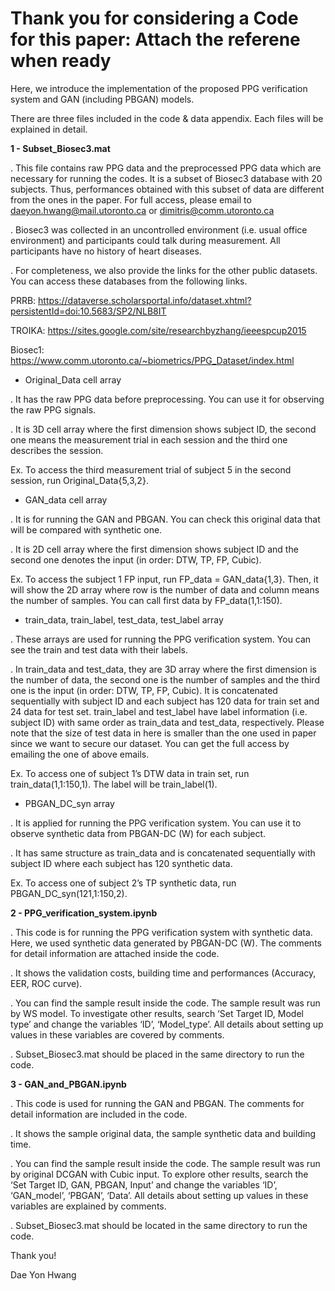 # Thank you for considering a Code for this paper: Attach the referene when ready 

Here, we introduce the implementation of the proposed PPG verification system and GAN (including PBGAN) models. 

There are three files included in the code & data appendix. Each files will be explained in detail.

**1 - Subset_Biosec3.mat**

. This file contains raw PPG data and the preprocessed PPG data which are necessary for running the codes. It is a subset of Biosec3 database with 20 subjects. Thus, performances obtained with this subset of data are different from the ones in the paper. For full access, please email to daeyon.hwang@mail.utoronto.ca or dimitris@comm.utoronto.ca

. Biosec3 was collected in an uncontrolled environment (i.e. usual office environment) and participants could talk during measurement. All participants have no history of heart diseases. 

. For completeness, we also provide the links for the other public datasets. You can access these databases from the following links.

PRRB: https://dataverse.scholarsportal.info/dataset.xhtml?persistentId=doi:10.5683/SP2/NLB8IT

TROIKA: https://sites.google.com/site/researchbyzhang/ieeespcup2015

Biosec1: https://www.comm.utoronto.ca/~biometrics/PPG_Dataset/index.html

- Original_Data cell array

. It has the raw PPG data before preprocessing. You can use it for observing the raw PPG signals.

. It is 3D cell array where the first dimension shows subject ID, the second one means the measurement trial in each session and the third one describes the session. 

Ex. To access the third measurement trial of subject 5 in the second session, run Original_Data{5,3,2}. 

- GAN_data cell array

. It is for running the GAN and PBGAN. You can check this original data that will be compared with synthetic one.

. It is 2D cell array where the first dimension shows subject ID and the second one denotes the input (in order: DTW, TP, FP, Cubic).

Ex. To access the subject 1 FP input, run FP_data = GAN_data{1,3}. Then, it will show the 2D array where row is the number of data and column means the number of samples. You 
can call first data by FP_data(1,1:150).

- train_data, train_label, test_data, test_label array

. These arrays are used for running the PPG verification system. You can see the train and test data with their labels. 

. In train_data and test_data, they are 3D array where the first dimension is the number of data, the second one is the number of samples and the third one is the input (in order: DTW, TP, FP, Cubic). It is concatenated sequentially with subject ID and each subject has 120 data for train set and 24 data for test set. train_label and test_label have label information (i.e. subject ID) with same order as train_data and test_data, respectively. Please note that the size of test data in here is smaller than the one used in paper since we want to secure our dataset. You can get the full access by emailing the one of above emails.  

Ex. To access one of subject 1’s DTW data in train set, run train_data(1,1:150,1). The label will be train_label(1).

- PBGAN_DC_syn array

. It is applied for running the PPG verification system. You can use it to observe synthetic data from PBGAN-DC (W) for each subject. 

. It has same structure as train_data and is concatenated sequentially with subject ID where each subject has 120 synthetic data. 

Ex. To access one of subject 2’s TP synthetic data, run PBGAN_DC_syn(121,1:150,2).


**2 - PPG_verification_system.ipynb**

. This code is for running the PPG verification system with synthetic data. Here, we used synthetic data generated by PBGAN-DC (W). The comments for detail information are attached inside the code. 

. It shows the validation costs, building time and performances (Accuracy, EER, ROC curve). 

. You can find the sample result inside the code. The sample result was run by WS model. To investigate other results, search ‘Set Target ID, Model type’ and change the variables ‘ID’, ‘Model_type’. All details about setting up values in these variables are covered by comments.

. Subset_Biosec3.mat should be placed in the same directory to run the code. 


**3 - GAN_and_PBGAN.ipynb**

. This code is used for running the GAN and PBGAN. The comments for detail information are included in the code.

. It shows the sample original data, the sample synthetic data and building time.

. You can find the sample result inside the code. The sample result was run by original DCGAN with Cubic input. To explore other results, search the ‘Set Target ID, GAN, PBGAN, Input’ and change the variables ‘ID’, ‘GAN_model’, ‘PBGAN’, ‘Data’. All details about setting up values in these variables are explained by comments.

. Subset_Biosec3.mat should be located in the same directory to run the code.




Thank you!

Dae Yon Hwang
